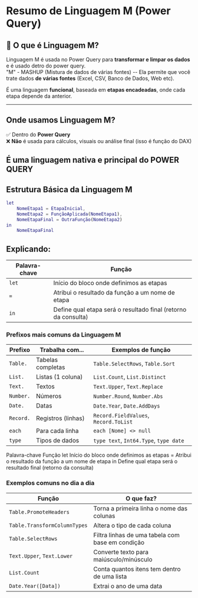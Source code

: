 # Resumo de Linguagem M (Power Query)

## 📌 O que é Linguagem M?

Linguagem M é usada no Power Query para **transformar e limpar os dados**  e é usado detro do power query.  
"M" - MASHUP (Mistura de dados de várias fontes) -- Ela permite que você trate dados **de várias fontes** (Excel, CSV, Banco de Dados, Web etc). 

É uma linguagem **funcional**, baseada em **etapas encadeadas**, onde cada etapa depende da anterior.

---

##  Onde usamos Linguagem M?

✅ Dentro do **Power Query**  
❌ **Não** é usada para cálculos, visuais ou análise final (isso é função do DAX)

**É uma linguagem nativa e principal do POWER QUERY**
---

##  Estrutura Básica da Linguagem M

```m
let
    NomeEtapa1 = EtapaInicial,
    NomeEtapa2 = FunçãoAplicada(NomeEtapa1),
    NomeEtapaFinal = OutraFunção(NomeEtapa2)
in
    NomeEtapaFinal

```

## Explicando:

| Palavra-chave | Função |
|---------------|--------|
| `let`         | Início do bloco onde definimos as etapas |
| `=`           | Atribui o resultado da função a um nome de etapa |
| `in`          | Define qual etapa será o resultado final (retorno da consulta) |

### Prefixos mais comuns da Linguagem M

| Prefixo      | Trabalha com...    | Exemplos de função                      |
|--------------|--------------------|------------------------------------------|
| `Table.`     | Tabelas completas  | `Table.SelectRows`, `Table.Sort`         |
| `List.`      | Listas (1 coluna)  | `List.Count`, `List.Distinct`            |
| `Text.`      | Textos             | `Text.Upper`, `Text.Replace`             |
| `Number.`    | Números            | `Number.Round`, `Number.Abs`             |
| `Date.`      | Datas              | `Date.Year`, `Date.AddDays`              |
| `Record.`    | Registros (linhas) | `Record.FieldValues`, `Record.ToList`    |
| `each`       | Para cada linha    | `each [Nome] <> null`                    |
| `type`       | Tipos de dados     | `type text`, `Int64.Type`, `type date`   |


Palavra-chave	Função
let	Início do bloco onde definimos as etapas
=	Atribui o resultado da função a um nome de etapa
in	Define qual etapa será o resultado final (retorno da consulta)

### Exemplos comuns no dia a dia

| Função                            | O que faz?                                         |
|----------------------------------|----------------------------------------------------|
| `Table.PromoteHeaders`           | Torna a primeira linha o nome das colunas         |
| `Table.TransformColumnTypes`     | Altera o tipo de cada coluna                      |
| `Table.SelectRows`               | Filtra linhas de uma tabela com base em condição  |
| `Text.Upper`, `Text.Lower`       | Converte texto para maiúsculo/minúsculo           |
| `List.Count`                     | Conta quantos itens tem dentro de uma lista       |
| `Date.Year([Data])`              | Extrai o ano de uma data                          |

